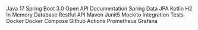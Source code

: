 Java 17
Spring Boot 3.0
Open API Documentation
Spring Data JPA
Kotlin
H2 In Memory Database
Restful API
Maven
Junit5
Mockito
Integration Tests
Docker
Docker Compose
Github Actions
Prometheus
Grafana
